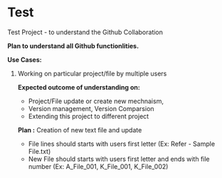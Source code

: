 # Test
Test Project - to understand the Github Collaboration 

**Plan to understand all Github functionlities.**
  
**Use Cases:**
1. Working on particular project/file by multiple users
   
   **Expected outcome of understanding on:**
     - Project/File update or create new mechnaism, 
     - Version management, Version Comparsion
     - Extending this project to different project
   
   **Plan :**
   Creation of new text file and update
     - File lines should starts with users first letter (Ex: Refer - Sample File.txt)
     - New File should starts with users first letter and ends with file number (Ex: A_File_001, K_File_001, K_File_002)


